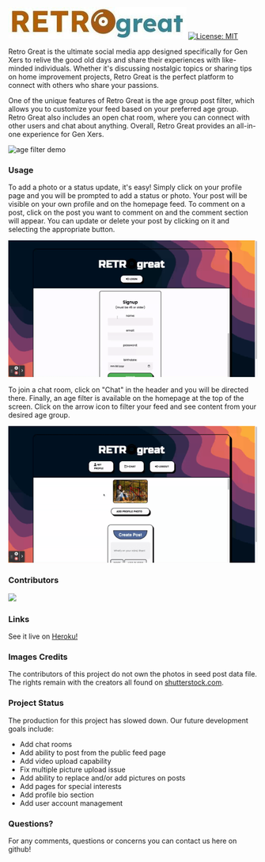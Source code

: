 ![Alt text](assets/imgs/retro-great-font.jpg)
[![License: MIT](https://img.shields.io/badge/License-MIT-yellow.svg)](https://opensource.org/licenses/MIT)

Retro Great is the ultimate social media app designed specifically for Gen Xers to relive the good old days and share their experiences with like-minded individuals. Whether it's discussing nostalgic topics or sharing tips on home improvement projects, Retro Great is the perfect platform to connect with others who share your passions.


One of the unique features of Retro Great is the age group post filter, which allows you to customize your feed based on your preferred age group. Retro Great also includes an open chat room, where you can connect with other users and chat about anything. Overall, Retro Great provides an all-in-one experience for Gen Xers.

![age filter demo](assets/gif/age-filter.gif)

### Usage
To add a photo or a status update, it's easy! Simply click on your profile page and you will be prompted to add a status or photo. Your post will be visible on your own profile and on the homepage feed. To comment on a post, click on the post you want to comment on and the comment section will appear. You can update or delete your post by clicking on it and selecting the appropriate button.

![login demo](assets/gif/login.gif)

To join a chat room, click on "Chat" in the header and you will be directed there. Finally, an age filter is available on the homepage at the top of the screen. Click on the arrow icon to filter your feed and see content from your desired age group.

![chat feature demo](assets/gif/chat.gif)
### Contributors 
<a href="https://github.com/Gatewayss/retro-great/graphs/contributors">
 <img src="https://contrib.rocks/image?repo=Gatewayss/retro-great" />
</a>


### Links
See it live on [Heroku!](https://retro-great.herokuapp.com/)

### Images Credits
The contributors of this project do not own the photos in seed post data file. The rights remain with the creators all found on [shutterstock.com](https://www.shutterstock.com/discover/stock-image-0120?ds_ag=FF%3DBrand-Shutter-Stock-Image_AU%3DProspecting&ds_agid=58700002396912626&ds_cid=71700000014879517&ds_eid=700000001400310&ds_rl=1243391&gclid=CjwKCAjw5pShBhB_EiwAvmnNV_60_4IRx4qAMjf6F6dsCGTetBFij1WQ3wWziNOvRDfeFz-OXGa2rhoCmZ8QAvD_BwE&gclsrc=aw.ds&kw=shutter%20stock%20image&utm_campaign=CO%3DUS_LG%3DEN_BU%3DIMG_AD%3DBRAND_TS%3Dlggeneric_RG%3DAMER_AB%3DACQ_CH%3DSEM_OG%3DCONV_PB%3DGoogle&utm_medium=cpc&utm_source=GOOGLE). 

### Project Status
The production for this project has slowed down. Our future development goals include:


- Add chat rooms
- Add ability to post from the public feed page
- Add video upload capability
- Fix multiple picture upload issue
- Add ability to replace and/or add pictures on posts 
- Add pages for special interests
- Add profile bio section
- Add user account management


### Questions?
For any comments, questions or concerns you can contact us here on github!
